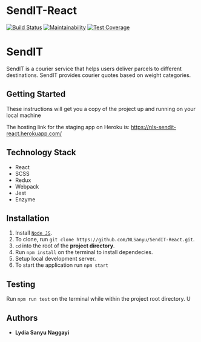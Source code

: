 # SendIT-React
[![Build Status](https://travis-ci.org/NLSanyu/SendIT-React.svg?branch=develop)](https://travis-ci.org/NLSanyu/SendIT-React) [![Maintainability](https://api.codeclimate.com/v1/badges/c2baf96a32bf9586c37c/maintainability)](https://codeclimate.com/github/NLSanyu/SendIT-React/maintainability) [![Test Coverage](https://api.codeclimate.com/v1/badges/c2baf96a32bf9586c37c/test_coverage)](https://codeclimate.com/github/NLSanyu/SendIT-React/test_coverage)

# SendIT

SendIT is a courier service that helps users deliver parcels to different destinations. SendIT provides courier quotes based on weight categories.


## Getting Started

These instructions will get you a copy of the project up and running on your local machine

The hosting link for the staging app on Heroku is: https://nls-sendit-react.herokuapp.com/


## Technology Stack

- React
- SCSS
- Redux
- Webpack
- Jest
- Enzyme


## Installation
1. Install [`Node JS`](https://nodejs.org/en/).
2. To clone, run `git clone https://github.com/NLSanyu/SendIT-React.git`.
3. `cd` into the root of the **project directory**.
4. Run `npm install` on the terminal to install dependecies.
6. Setup local development server.
7. To start the application run `npm start`


## Testing
Run `npm run test` on the terminal while within the project root directory. U


## Authors

* **Lydia Sanyu Naggayi**

